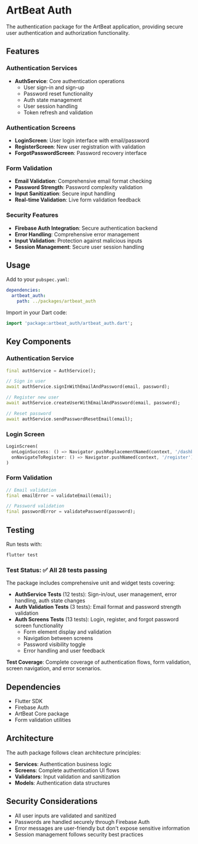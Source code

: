 # ArtBeat Auth

The authentication package for the ArtBeat application, providing secure user authentication and authorization functionality.

## Features

### Authentication Services

- **AuthService**: Core authentication operations
  - User sign-in and sign-up
  - Password reset functionality
  - Auth state management
  - User session handling
  - Token refresh and validation

### Authentication Screens

- **LoginScreen**: User login interface with email/password
- **RegisterScreen**: New user registration with validation
- **ForgotPasswordScreen**: Password recovery interface

### Form Validation

- **Email Validation**: Comprehensive email format checking
- **Password Strength**: Password complexity validation
- **Input Sanitization**: Secure input handling
- **Real-time Validation**: Live form validation feedback

### Security Features

- **Firebase Auth Integration**: Secure authentication backend
- **Error Handling**: Comprehensive error management
- **Input Validation**: Protection against malicious inputs
- **Session Management**: Secure user session handling

## Usage

Add to your `pubspec.yaml`:

```yaml
dependencies:
  artbeat_auth:
    path: ../packages/artbeat_auth
```

Import in your Dart code:

```dart
import 'package:artbeat_auth/artbeat_auth.dart';
```

## Key Components

### Authentication Service

```dart
final authService = AuthService();

// Sign in user
await authService.signInWithEmailAndPassword(email, password);

// Register new user
await authService.createUserWithEmailAndPassword(email, password);

// Reset password
await authService.sendPasswordResetEmail(email);
```

### Login Screen

```dart
LoginScreen(
  onLoginSuccess: () => Navigator.pushReplacementNamed(context, '/dashboard'),
  onNavigateToRegister: () => Navigator.pushNamed(context, '/register'),
)
```

### Form Validation

```dart
// Email validation
final emailError = validateEmail(email);

// Password validation
final passwordError = validatePassword(password);
```

## Testing

Run tests with:

```bash
flutter test
```

### Test Status: ✅ All 28 tests passing

The package includes comprehensive unit and widget tests covering:

- **AuthService Tests** (12 tests): Sign-in/out, user management, error handling, auth state changes
- **Auth Validation Tests** (3 tests): Email format and password strength validation
- **Auth Screens Tests** (13 tests): Login, register, and forgot password screen functionality
  - Form element display and validation
  - Navigation between screens
  - Password visibility toggle
  - Error handling and user feedback

**Test Coverage**: Complete coverage of authentication flows, form validation, screen navigation, and error scenarios.

## Dependencies

- Flutter SDK
- Firebase Auth
- ArtBeat Core package
- Form validation utilities

## Architecture

The auth package follows clean architecture principles:

- **Services**: Authentication business logic
- **Screens**: Complete authentication UI flows
- **Validators**: Input validation and sanitization
- **Models**: Authentication data structures

## Security Considerations

- All user inputs are validated and sanitized
- Passwords are handled securely through Firebase Auth
- Error messages are user-friendly but don't expose sensitive information
- Session management follows security best practices
